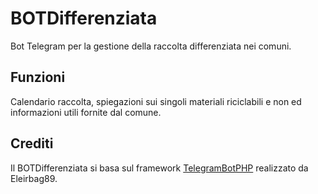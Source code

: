 # BOTDifferenziata
Bot Telegram per la gestione della raccolta differenziata nei comuni.

Funzioni
---------
Calendario raccolta, spiegazioni sui singoli materiali riciclabili e non ed informazioni utili fornite dal comune.

Crediti
---------
Il BOTDifferenziata si basa sul framework [TelegramBotPHP](https://github.com/Eleirbag89/TelegramBotPHP) realizzato da Eleirbag89.
